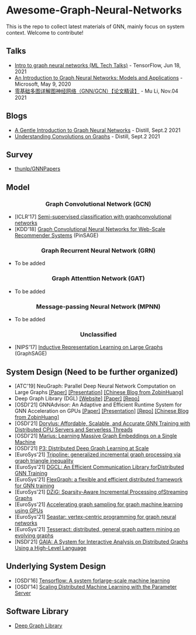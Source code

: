 # Awesome-Graph-Neural-Networks
This is the repo to collect latest materials of GNN, mainly focus on system context. Welcome to contribute!

## Talks
* [Intro to graph neural networks (ML Tech Talks)](https://www.youtube.com/watch?v=8owQBFAHw7E) - TensorFlow, Jun 18, 2021
* [An Introduction to Graph Neural Networks: Models and Applications](https://www.youtube.com/watch?v=zCEYiCxrL_0) - Microsoft, May 9, 2020
* [零基础多图详解图神经网络（GNN/GCN）【论文精读】](https://www.bilibili.com/video/BV1iT4y1d7zP/) - Mu Li, Nov.04 2021

## Blogs
* [A Gentle Introduction to Graph Neural Networks](https://distill.pub/2021/gnn-intro/) - Distill, Sept.2 2021
* [Understanding Convolutions on Graphs](https://di]still.pub/2021/understanding-gnns/) - Distill, Sept.2 2021

## Survey
* [thunlp/GNNPapers](https://github.com/thunlp/GNNPapers)

## Model
<div align="center"><h3>Graph Convolutional Network (GCN)</h3></div>

* [ICLR'17] [Semi-supervised classification with graphconvolutional networks](https://arxiv.org/pdf/1609.02907.pdf)
* [KDD'18] [Graph Convolutional Neural Networks for Web-Scale Recommender Systems](https://dl.acm.org/doi/abs/10.1145/3219819.3219890) (PinSAGE)

<div align="center"><h3>Graph Recurrent Neural Network (GRN)</h3></div>

* To be added

<div align="center"><h3>Graph Attenttion Network (GAT)</h3></div>

* To be added


<div align="center"><h3>Message-passing Neural Network (MPNN)</h3></div>

* To be added

<div align="center"><h3>Unclassified</h3></div>

* [NIPS'17] [Inductive Representation Learning on Large Graphs](https://proceedings.neurips.cc/paper/2017/hash/5dd9db5e033da9c6fb5ba83c7a7ebea9-Abstract.html) (GraphSAGE)

## System Design (Need to be further organized)
* [ATC'19] NeuGraph: Parallel Deep Neural Network Computation on Large Graphs [[Paper]](https://www.usenix.org/conference/atc19/presentation/ma) [[Presentation]](https://www.youtube.com/watch?v=avAiAy6VX4M) [[Chinese Blog from ZobinHuang]](https://www.zobinhuang.com:10443/sec_learning/Tech_Cloud_Network/Graph_Neural_Network_System_ATC_19_NeuGraph/index.html) 
* Deep Graph Library (DGL) [[Website]](https://www.dgl.ai/) [[Paper]](https://arxiv.org/abs/1909.01315) [[Repo]](https://github.com/dmlc/dgl)
* [OSDI'21] GNNAdvisor: An Adaptive and Efficient Runtime System for GNN Acceleration on GPUs [[Paper]](https://www.usenix.org/conference/osdi21/presentation/wang-yuke) [[Presentation]](https://www.youtube.com/watch?v=K8Q7Dgko0Gs) [[Repo]](https://github.com/YukeWang96/OSDI21_AE) [[Chinese Blog from ZobinHuang]](https://www.zobinhuang.com:10443/sec_learning/Tech_Cloud_Network/Graph_Neural_Network_System_OSDI_21_GNNAdvisor/index.html)
* [OSDI'21] [Dorylus: Affordable, Scalable, and Accurate GNN Training with Distributed CPU Servers and Serverless Threads](https://www.usenix.org/conference/osdi21/presentation/thorpe)
* [OSDI'21] [Marius: Learning Massive Graph Embeddings on a Single Machine](https://www.usenix.org/conference/osdi21/presentation/mohoney)
* [OSDI'21] [P3: Distributed Deep Graph Learning at Scale](https://www.usenix.org/conference/osdi21/presentation/gandhi)
* [EuroSys'21] [Tripoline: generalized incremental graph processing via graph triangle inequality](https://dl.acm.org/doi/10.1145/3447786.3456226)
* [EuroSys'21] [DGCL: An Efficient Communication Library forDistributed GNN Training](https://dl.acm.org/doi/abs/10.1145/3447786.3456233)
* [EuroSys'21] [FlexGraph: a flexible and efficient distributed framework for GNN training](https://dl.acm.org/doi/10.1145/3447786.3456229)
* [EuroSys'21] [DZiG: Sparsity-Aware Incremental Processing ofStreaming Graphs](https://dl.acm.org/doi/10.1145/3447786.3456230)
* [EuroSys'21] [Accelerating graph sampling for graph machine learning using GPUs](https://dl.acm.org/doi/10.1145/3447786.3456244)
* [EuroSys'21] [Seastar: vertex-centric programming for graph neural networks](https://dl.acm.org/doi/10.1145/3447786.3456247)
* [EuroSys'21] [Tesseract: distributed, general graph pattern mining on evolving graphs](https://dl.acm.org/doi/10.1145/3447786.3456253)
* [NSDI'21] [GAIA: A System for Interactive Analysis on Distributed Graphs Using a High-Level Language](https://www.usenix.org/conference/nsdi21/presentation/qian-zhengping)

## Underlying System Design
* [OSDI'16] [Tensorflow: A system forlarge-scale machine learning](https://www.usenix.org/system/files/conference/osdi16/osdi16-abadi.pdf)
* [OSDI'14] [Scaling Distributed Machine Learning  with the Parameter Server](https://www.usenix.org/conference/osdi14/technical-sessions/presentation/li_mu)

## Software Library
* [Deep Graph Library](https://github.com/dmlc/dgl)
